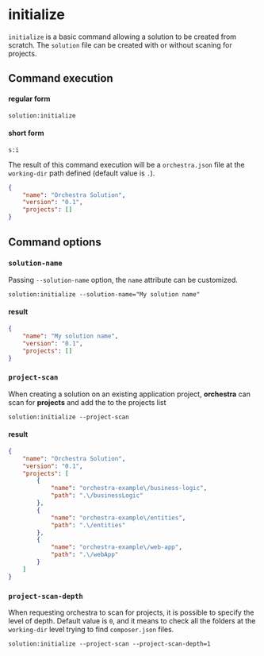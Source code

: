 # initialize

`initialize` is a basic command allowing a solution to be created from scratch. The `solution` file can be created with or without scaning for projects.

## Command execution
#### regular form
```sh:no-line-numbers
solution:initialize
```

#### short form
```sh:no-line-numbers
s:i
```

The result of this command execution will be a `orchestra.json` file at the `working-dir` path defined (default value is `.`).
```json
{
    "name": "Orchestra Solution",
    "version": "0.1",
    "projects": []
}
```

## Command options
### `solution-name`
Passing `--solution-name` option, the `name` attribute can be customized.
```sh:no-line-numbers
solution:initialize --solution-name="My solution name"
```
#### result 
```json
{
    "name": "My solution name",
    "version": "0.1",
    "projects": []
}
```

### `project-scan`
When creating a solution on an existing application project, **orchestra** can scan for **projects** and add the to the projects list
```sh:no-line-numbers
solution:initialize --project-scan
```
#### result
```json
{
    "name": "Orchestra Solution",
    "version": "0.1",
    "projects": [
        {
            "name": "orchestra-example\/business-logic",
            "path": ".\/businessLogic"
        },
        {
            "name": "orchestra-example\/entities",
            "path": ".\/entities"
        },
        {
            "name": "orchestra-example\/web-app",
            "path": ".\/webApp"
        }
    ]
}
```

### `project-scan-depth`
When requesting orchestra to scan for projects, it is possible to specify the level of depth. Default value is `0`, and it means to check all the folders at the `working-dir` level trying to find `composer.json` files.
```sh:no-line-numbers
solution:initialize --project-scan --project-scan-depth=1 
```
